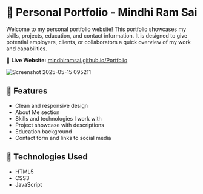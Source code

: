 # 💼 Personal Portfolio - Mindhi Ram Sai

Welcome to my personal portfolio website! This portfolio showcases my skills, projects, education, and contact information. It is designed to give potential employers, clients, or collaborators a quick overview of my work and capabilities.

🔗 **Live Website:** 
[mindhiramsai.github.io/Portfolio](https://mindhiramsai.github.io/Portfolio/)

![Screenshot 2025-05-15 095211](https://github.com/user-attachments/assets/64b9580d-ce04-4c3e-8ced-2329a0426b23)

## 📌 Features

- Clean and responsive design
- About Me section
- Skills and technologies I work with
- Project showcase with descriptions
- Education background
- Contact form and links to social media


## 🚀 Technologies Used

- HTML5
- CSS3
- JavaScript
